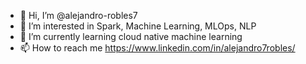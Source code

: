 - 👋 Hi, I’m @alejandro-robles7
- 👀 I’m interested in Spark, Machine Learning, MLOps, NLP
- 🌱 I’m currently learning cloud native machine learning
- 📫 How to reach me https://www.linkedin.com/in/alejandro7robles/

<!---
alejandro-robles7/alejandro-robles7 is a ✨ special ✨ repository because its `README.md` (this file) appears on your GitHub profile.
You can click the Preview link to take a look at your changes.
--->
